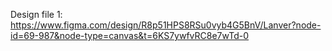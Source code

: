 Design file 1: https://www.figma.com/design/R8p51HPS8RSu0vyb4G5BnV/Lanver?node-id=69-987&node-type=canvas&t=6KS7ywfvRC8e7wTd-0

